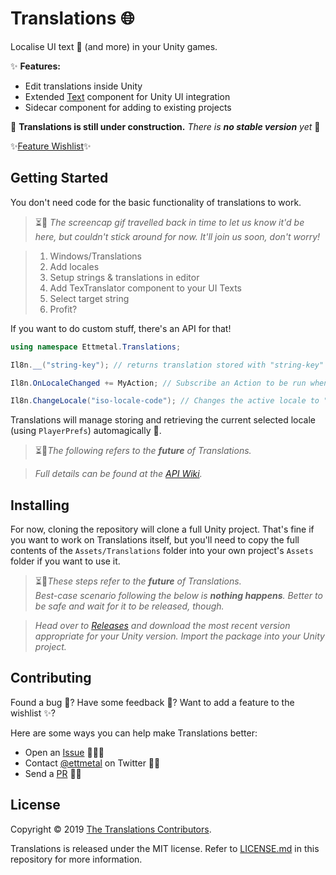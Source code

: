 # Translations 🌐
Localise UI text 📄 (and more) in your Unity games.

✨ __Features:__
- Edit translations inside Unity
- Extended [Text] component for Unity UI integration
- Sidecar component for adding to existing projects

🚧 __Translations is still under construction.__ *There is __no stable version__ yet* 🚧

✨[Feature Wishlist](/wiki/Wishlist)✨

[Text]: https://docs.unity3d.com/Manual/script-Text.html

## Getting Started

You don't need code for the basic functionality of translations to work.

>⏳🌌 *The screencap gif travelled back in time to let us know it'd be here, but couldn't stick around for now. It'll join us soon, don't worry!*

>1. Windows/Translations
>2. Add locales
>3. Setup strings & translations in editor
>4. Add TexTranslator component to your UI Texts
>5. Select target string
>6. Profit?

If you want to do custom stuff, there's an API for that!

```csharp
using namespace Ettmetal.Translations;

Il8n.__("string-key"); // returns translation stored with "string-key" in the active locale.

Il8n.OnLocaleChanged += MyAction; // Subscribe an Action to be run when locale changes

Il8n.ChangeLocale("iso-locale-code"); // Changes the active locale to "iso-locale-code", e.g. "de", "fr-FR", etc.
```
Translations will manage storing and retrieving the current selected locale (using `PlayerPrefs`) automagically 🔮.

> ⏳🌌*The following refers to the __future__ of Translations.*

> *Full details can be found at the [API Wiki](/wiki/API).*

## Installing
For now, cloning the repository will clone a full Unity project. That's fine if you want to work on Translations itself, but you'll need to copy the full contents of the `Assets/Translations` folder into your own project's `Assets` folder if you want to use it.

> ⏳🌌*These steps refer to the __future__ of Translations.  
Best-case scenario following the below is __nothing happens__.
Better to be safe and wait for it to be released, though.*

> *Head over to [Releases](/releases) and download the most recent version appropriate for your Unity version. Import the package into your Unity project.*

## Contributing
Found a bug 🐛?
Have some feedback 💭?
Want to add a feature to the wishlist ✨?

Here are some ways you can help make Translations better:
- Open an [Issue](/issues) 🐛💭✨
- Contact [@ettmetal] on Twitter 💭✨
- Send a [PR](/pulls) 🐛✨

[@ettmetal]: https://twitter.com/ettmetal

## License
Copyright © 2019 [The Translations Contributors](/graphs/contributors).

Translations is released under the MIT license. Refer to [LICENSE.md](/blob/master/LICENSE.md) in this repository for more information.
